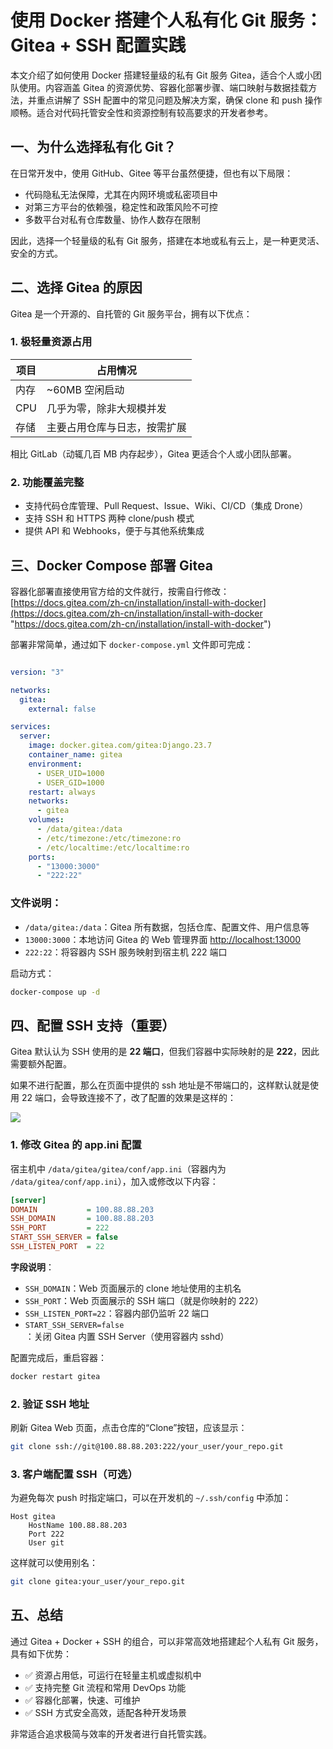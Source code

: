 # 使用 Docker 搭建个人私有化 Git 服务：Gitea + SSH 配置实践

本文介绍了如何使用 Docker 搭建轻量级的私有 Git 服务 Gitea，适合个人或小团队使用。内容涵盖 Gitea 的资源优势、容器化部署步骤、端口映射与数据挂载方法，并重点讲解了 SSH 配置中的常见问题及解决方案，确保 clone 和 push 操作顺畅。适合对代码托管安全性和资源控制有较高要求的开发者参考。

## 一、为什么选择私有化 Git？

在日常开发中，使用 GitHub、Gitee 等平台虽然便捷，但也有以下局限：

- 代码隐私无法保障，尤其在内网环境或私密项目中
- 对第三方平台的依赖强，稳定性和政策风险不可控
- 多数平台对私有仓库数量、协作人数存在限制

因此，选择一个轻量级的私有 Git 服务，搭建在本地或私有云上，是一种更灵活、安全的方式。

## 二、选择 Gitea 的原因

Gitea 是一个开源的、自托管的 Git 服务平台，拥有以下优点：

### 1. 极轻量资源占用

| 项目  | 占用情况           |
| --- | -------------- |
| 内存  | \~60MB 空闲启动    |
| CPU | 几乎为零，除非大规模并发   |
| 存储  | 主要占用仓库与日志，按需扩展 |

相比 GitLab（动辄几百 MB 内存起步），Gitea 更适合个人或小团队部署。

### 2. 功能覆盖完整

- 支持代码仓库管理、Pull Request、Issue、Wiki、CI/CD（集成 Drone）
- 支持 SSH 和 HTTPS 两种 clone/push 模式
- 提供 API 和 Webhooks，便于与其他系统集成

## 三、Docker Compose 部署 Gitea

容器化部署直接使用官方给的文件就行，按需自行修改：[https://docs.gitea.com/zh-cn/installation/install-with-docker](https://docs.gitea.com/zh-cn/installation/install-with-docker "https://docs.gitea.com/zh-cn/installation/install-with-docker")

部署非常简单，通过如下 `docker-compose.yml` 文件即可完成：

```yaml

version: "3"

networks:
  gitea:
    external: false

services:
  server:
    image: docker.gitea.com/gitea:Django.23.7
    container_name: gitea
    environment:
      - USER_UID=1000
      - USER_GID=1000
    restart: always
    networks:
      - gitea
    volumes:
      - /data/gitea:/data
      - /etc/timezone:/etc/timezone:ro
      - /etc/localtime:/etc/localtime:ro
    ports:
      - "13000:3000"
      - "222:22"
```

### 文件说明：

- `/data/gitea:/data`：Gitea 所有数据，包括仓库、配置文件、用户信息等
- `13000:3000`：本地访问 Gitea 的 Web 管理界面 [http://localhost:13000](http://localhost:13000)
- `222:22`：将容器内 SSH 服务映射到宿主机 222 端口

启动方式：

```bash
docker-compose up -d
```

## 四、配置 SSH 支持（重要）

Gitea 默认认为 SSH 使用的是 **22 端口**，但我们容器中实际映射的是 **222**，因此需要额外配置。

如果不进行配置，那么在页面中提供的 ssh 地址是不带端口的，这样默认就是使用 22 端口，会导致连接不了，改了配置的效果是这样的：

![](https://cdn.jsdelivr.net/gh/Hopetree/blog-img@main/2025/202504151540738.png)

### 1. 修改 Gitea 的 app.ini 配置

宿主机中 `/data/gitea/gitea/conf/app.ini`（容器内为 `/data/gitea/conf/app.ini`），加入或修改以下内容：

```ini
[server]
DOMAIN           = 100.88.88.203
SSH_DOMAIN       = 100.88.88.203
SSH_PORT         = 222
START_SSH_SERVER = false
SSH_LISTEN_PORT  = 22
```

**字段说明**：

- `SSH_DOMAIN`：Web 页面展示的 clone 地址使用的主机名
- `SSH_PORT`：Web 页面展示的 SSH 端口（就是你映射的 222）
- `SSH_LISTEN_PORT=22`：容器内部仍监听 22 端口
- `START_SSH_SERVER=false`：关闭 Gitea 内置 SSH Server（使用容器内 sshd）

配置完成后，重启容器：

```bash
docker restart gitea
```

### 2. 验证 SSH 地址

刷新 Gitea Web 页面，点击仓库的“Clone”按钮，应该显示：

```bash
git clone ssh://git@100.88.88.203:222/your_user/your_repo.git
```

### 3. 客户端配置 SSH（可选）

为避免每次 push 时指定端口，可以在开发机的 `~/.ssh/config` 中添加：

```ssh
Host gitea
    HostName 100.88.88.203
    Port 222
    User git
```

这样就可以使用别名：

```bash
git clone gitea:your_user/your_repo.git
```

## 五、总结

通过 Gitea + Docker + SSH 的组合，可以非常高效地搭建起个人私有 Git 服务，具有如下优势：

- ✅ 资源占用低，可运行在轻量主机或虚拟机中
- ✅ 支持完整 Git 流程和常用 DevOps 功能
- ✅ 容器化部署，快速、可维护
- ✅ SSH 方式安全高效，适配各种开发场景

非常适合追求极简与效率的开发者进行自托管实践。